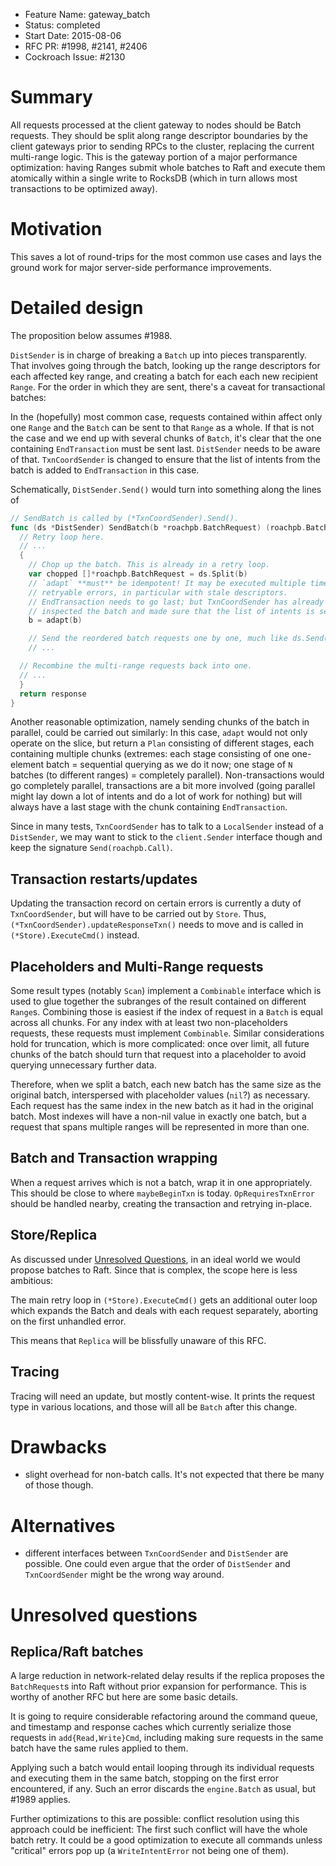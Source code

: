- Feature Name: gateway_batch
- Status: completed
- Start Date: 2015-08-06
- RFC PR: #1998, #2141, #2406
- Cockroach Issue: #2130

# Summary

All requests processed at the client gateway to nodes should be Batch requests.
They should be split along range descriptor boundaries by the client gateways
prior to sending RPCs to the cluster, replacing the current multi-range logic.
This is the gateway portion of a major performance optimization: having Ranges
submit whole batches to Raft and execute them atomically within a single write
to RocksDB (which in turn allows most transactions to be optimized away).

# Motivation

This saves a lot of round-trips for the most common use cases and lays the
ground work for major server-side performance improvements.

# Detailed design

The proposition below assumes #1988.

`DistSender` is in charge of breaking a `Batch` up into pieces transparently.
That involves going through the batch, looking up the range descriptors for
each affected key range, and creating a batch for each each new recipient
`Range`. For the order in which they are sent, there's a caveat for
transactional batches:

In the (hopefully) most common case, requests contained within affect only one
`Range` and the `Batch` can be sent to that `Range` as a whole. If that is not
the case and we end up with several chunks of `Batch`, it's clear that the one
containing `EndTransaction` must be sent last. `DistSender` needs to be aware
of that. `TxnCoordSender` is changed to ensure that the list of intents from
the batch is added to `EndTransaction` in this case.

Schematically, `DistSender.Send()` would turn into something along the lines of
```go
// SendBatch is called by (*TxnCoordSender).Send().
func (ds *DistSender) SendBatch(b *roachpb.BatchRequest) (roachpb.BatchResponse, error) {
  // Retry loop here.
  // ...
  {
    // Chop up the batch. This is already in a retry loop.
    var chopped []*roachpb.BatchRequest = ds.Split(b)
    // `adapt` **must** be idempotent! It may be executed multiple times on
    // retryable errors, in particular with stale descriptors.
    // EndTransaction needs to go last; but TxnCoordSender has already
    // inspected the batch and made sure that the list of intents is set.
    b = adapt(b)

    // Send the reordered batch requests one by one, much like ds.Send()
    // ...

  // Recombine the multi-range requests back into one.
  // ...
  }
  return response
}
```

Another reasonable optimization, namely sending chunks of the batch in
parallel, could be carried out similarly: In this case, `adapt` would not only
operate on the slice, but return a `Plan` consisting of different stages, each
containing multiple chunks (extremes: each stage consisting of one one-element
batch = sequential querying as we do it now; one stage of `N` batches (to
different ranges) = completely parallel). Non-transactions would go completely
parallel, transactions are a bit more involved (going parallel might lay down a
lot of intents and do a lot of work for nothing) but will always have a last
stage with the chunk containing `EndTransaction`.

Since in many tests, `TxnCoordSender` has to talk to a `LocalSender` instead
of a `DistSender`, we may want to stick to the `client.Sender` interface though
and keep the signature `Send(roachpb.Call)`.

## Transaction restarts/updates

Updating the transaction record on certain errors is currently a duty of
`TxnCoordSender`, but will have to be carried out by `Store`. Thus,
`(*TxnCoordSender).updateResponseTxn()` needs to move and is called in
`(*Store).ExecuteCmd()` instead.

## Placeholders and Multi-Range requests

Some result types (notably `Scan`) implement a `Combinable` interface which
is used to glue together the subranges of the result contained on different
`Range`s. Combining those is easiest if the index of request in a `Batch` is
equal across all chunks. For any index with at least two non-placeholders requests,
these requests must implement `Combinable`. Similar considerations hold for
truncation, which is more complicated: once over limit, all future chunks of
the batch should turn that request into a placeholder to avoid querying
unnecessary further data.

Therefore, when we split a batch, each new batch has the same size as the
original batch, interspersed with placeholder values (`nil`?) as necessary. Each
request has the same index in the new batch as it had in the original batch.
Most indexes will have a non-nil value in exactly one batch, but a request that
spans multiple ranges will be represented in more than one.

## Batch and Transaction wrapping

When a request arrives which is not a batch, wrap it in one appropriately. This
should be close to where `maybeBeginTxn` is today. `OpRequiresTxnError` should
be handled nearby, creating the transaction and retrying in-place.

## Store/Replica

As discussed under [Unresolved Questions](#unresolved-questions), in an ideal
world we would propose batches to Raft. Since that is complex, the scope here
is less ambitious:

The main retry loop in `(*Store).ExecuteCmd()` gets an additional outer loop
which expands the Batch and deals with each request separately, aborting on
the first unhandled error.

This means that `Replica` will be blissfully unaware of this RFC.

## Tracing

Tracing will need an update, but mostly content-wise. It prints the request
type in various locations, and those will all be `Batch` after this change.

# Drawbacks

* slight overhead for non-batch calls. It's not expected that there be many of those though.

# Alternatives

* different interfaces between `TxnCoordSender` and `DistSender` are possible. One could even argue that the order of `DistSender` and `TxnCoordSender` might be the wrong way around.

# Unresolved questions

## Replica/Raft batches

A large reduction in network-related delay results if the replica proposes the
`BatchRequest`s into Raft without prior expansion for performance. This is
worthy of another RFC but here are some basic details.

It is going to require considerable refactoring around the command queue, and
timestamp and response caches which currently serialize those requests in
`add{Read,Write}Cmd`, including making sure requests in the same batch have the
same rules applied to them.

Applying such a batch would entail looping through its individual requests and
executing them in the same batch, stopping on the first error encountered, if
any. Such an error discards the `engine.Batch` as usual, but #1989 applies.

Further optimizations to this are possible: conflict resolution using this
approach could be inefficient: The first such conflict will have the whole batch
retry. It could be a good optimization to execute all commands unless "critical"
errors pop up (a `WriteIntentError` not being one of them).
